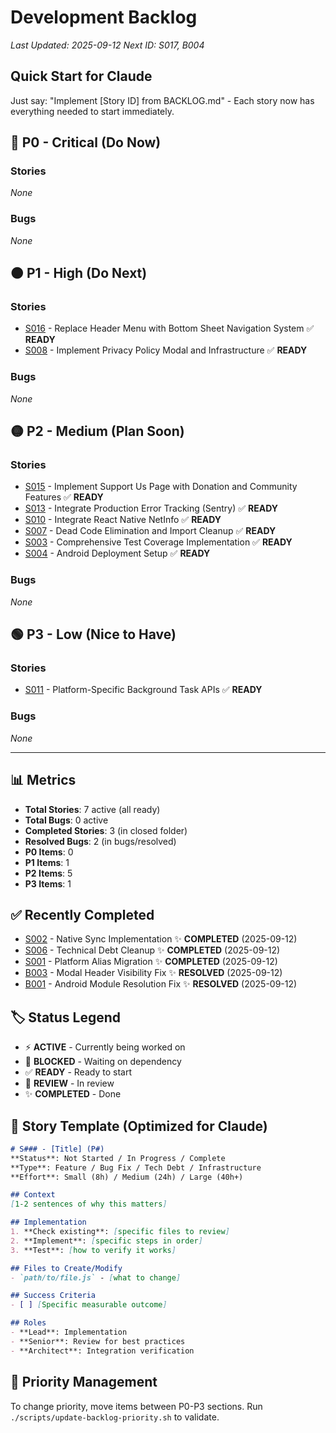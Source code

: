 # Development Backlog

*Last Updated: 2025-09-12*
*Next ID: S017, B004*

## Quick Start for Claude
Just say: "Implement [Story ID] from BACKLOG.md" - Each story now has everything needed to start immediately.

## 🔴 P0 - Critical (Do Now)
### Stories
*None*

### Bugs
*None*

## 🟠 P1 - High (Do Next)
### Stories
- [S016](backlog/S016-replace-header-menu-with-bottom-sheet-navigation-system.md) - Replace Header Menu with Bottom Sheet Navigation System ✅ **READY**
- [S008](backlog/S008-privacy-policy.md) - Implement Privacy Policy Modal and Infrastructure ✅ **READY**

### Bugs
*None*

## 🟡 P2 - Medium (Plan Soon)
### Stories
- [S015](backlog/S015-implement-support-us-page-with-donation-and-community-features.md) - Implement Support Us Page with Donation and Community Features ✅ **READY**
- [S013](backlog/S013-sentry-integration.md) - Integrate Production Error Tracking (Sentry) ✅ **READY**
- [S010](backlog/S010-react-native-netinfo.md) - Integrate React Native NetInfo ✅ **READY**
- [S007](backlog/S007-dead-code-elimination.md) - Dead Code Elimination and Import Cleanup ✅ **READY**
- [S003](backlog/S003-test-coverage.md) - Comprehensive Test Coverage Implementation ✅ **READY**
- [S004](backlog/S004-android-deployment.md) - Android Deployment Setup ✅ **READY**

### Bugs
*None*

## 🟢 P3 - Low (Nice to Have)
### Stories
- [S011](backlog/S011-background-tasks.md) - Platform-Specific Background Task APIs ✅ **READY**

### Bugs
*None*

---

## 📊 Metrics
- **Total Stories**: 7 active (all ready)
- **Total Bugs**: 0 active
- **Completed Stories**: 3 (in closed folder)
- **Resolved Bugs**: 2 (in bugs/resolved)
- **P0 Items**: 0
- **P1 Items**: 1
- **P2 Items**: 5
- **P3 Items**: 1

## ✅ Recently Completed
- [S002](backlog/closed/S002-native-sync-implementation.md) - Native Sync Implementation ✨ **COMPLETED** (2025-09-12)
- [S006](backlog/closed/S006-technical-debt-cleanup-and-documentation-update.md) - Technical Debt Cleanup ✨ **COMPLETED** (2025-09-12)
- [S001](backlog/closed/S001-platform-alias-migration.md) - Platform Alias Migration ✨ **COMPLETED** (2025-09-12)
- [B003](bugs/resolved/B003-modal-headers-have-invisible-white-text-and-close-buttons.md) - Modal Header Visibility Fix ✨ **RESOLVED** (2025-09-12)
- [B001](bugs/resolved/B001-android-module-resolution.md) - Android Module Resolution Fix ✨ **RESOLVED** (2025-09-12)

## 🏷️ Status Legend
- ⚡ **ACTIVE** - Currently being worked on
- 🔄 **BLOCKED** - Waiting on dependency
- ✅ **READY** - Ready to start
- 🎯 **REVIEW** - In review
- ✨ **COMPLETED** - Done

## 📝 Story Template (Optimized for Claude)
```markdown
# S### - [Title] (P#)
**Status**: Not Started / In Progress / Complete
**Type**: Feature / Bug Fix / Tech Debt / Infrastructure
**Effort**: Small (8h) / Medium (24h) / Large (40h+)

## Context
[1-2 sentences of why this matters]

## Implementation
1. **Check existing**: [specific files to review]
2. **Implement**: [specific steps in order]
3. **Test**: [how to verify it works]

## Files to Create/Modify
- `path/to/file.js` - [what to change]

## Success Criteria
- [ ] [Specific measurable outcome]

## Roles
- **Lead**: Implementation
- **Senior**: Review for best practices
- **Architect**: Integration verification
```

## 🔄 Priority Management
To change priority, move items between P0-P3 sections.
Run `./scripts/update-backlog-priority.sh` to validate.